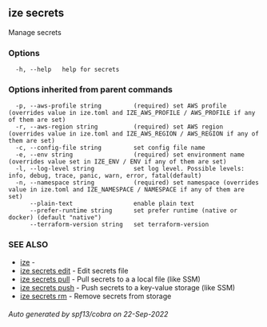 ## ize secrets

Manage secrets

### Options

```
  -h, --help   help for secrets
```

### Options inherited from parent commands

```
  -p, --aws-profile string         (required) set AWS profile (overrides value in ize.toml and IZE_AWS_PROFILE / AWS_PROFILE if any of them are set)
  -r, --aws-region string          (required) set AWS region (overrides value in ize.toml and IZE_AWS_REGION / AWS_REGION if any of them are set)
  -c, --config-file string         set config file name
  -e, --env string                 (required) set environment name (overrides value set in IZE_ENV / ENV if any of them are set)
  -l, --log-level string           set log level. Possible levels: info, debug, trace, panic, warn, error, fatal(default)
  -n, --namespace string           (required) set namespace (overrides value in ize.toml and IZE_NAMESPACE / NAMESPACE if any of them are set)
      --plain-text                 enable plain text
      --prefer-runtime string      set prefer runtime (native or docker) (default "native")
      --terraform-version string   set terraform-version
```

### SEE ALSO

* [ize](ize.md)	 - 
* [ize secrets edit](ize_secrets_edit.md)	 - Edit secrets file
* [ize secrets pull](ize_secrets_pull.md)	 - Pull secrets to a a local file (like SSM)
* [ize secrets push](ize_secrets_push.md)	 - Push secrets to a key-value storage (like SSM)
* [ize secrets rm](ize_secrets_rm.md)	 - Remove secrets from storage

###### Auto generated by spf13/cobra on 22-Sep-2022
